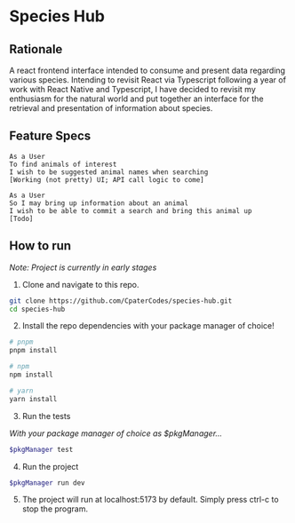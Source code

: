 # Species Hub

## Rationale

A react frontend interface intended to consume and present data regarding
various species. 
Intending to revisit React via Typescript following a year
of work with React Native and Typescript, I have decided to revisit my
enthusiasm for the natural world and put together an interface for the 
retrieval and presentation of information about species.

## Feature Specs 

```
As a User
To find animals of interest
I wish to be suggested animal names when searching
[Working (not pretty) UI; API call logic to come]
```

```
As a User
So I may bring up information about an animal
I wish to be able to commit a search and bring this animal up
[Todo]
```

## How to run

*Note: Project is currently in early stages*

1. Clone and navigate to this repo.

```bash
git clone https://github.com/CpaterCodes/species-hub.git
cd species-hub
```

2. Install the repo dependencies with your package manager of choice!

```bash
# pnpm
pnpm install

# npm
npm install

# yarn
yarn install
```

3. Run the tests

*With your package manager of choice as $pkgManager...*

```bash
$pkgManager test
```

4. Run the project

```bash
$pkgManager run dev
```

5. The project will run at localhost:5173 by default.
    Simply press ctrl-c to stop the program.

